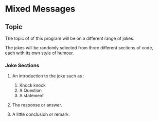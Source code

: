 # Mixed Messages
## Topic

The topic of of this program will be on a different range of jokes.

The jokes will be randomly selected from three different sections of code, each with its own style of humour.

### Joke Sections
1. An introduction to the joke such as :
    1. Knock knock
    2. A Question
    3. A statement

2. The response or answer.

3. A little conclusion or remark.
